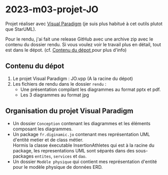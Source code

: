# 2023-m03-projet-JO

Projet réaliser avec [Visual Paradigm](https://www.visual-paradigm.com/) (je suis plus habitué à cet outils plutot que StarUML).

Pour le rendu, j'ai fait une release GitHub avec une archive zip avec le contenu du dossier rendu. Si vous voulez voir le travail plus en détail, tout est dans le dépot. (cf. [Contenu du dépot
](#contenu-du-d%C3%A9pot) pour plus d'info)

## Contenu du dépot

1. Le projet Visual Paradigm : JO.vpp (A la racine du dépot)
2. Les fichiers de rendu dans le dossier `rendu` :
    - Une présentation compilant les diagrammes au format pptx et pdf.
    - Les 3 diagrammes au format jpg

## Organisation du projet Visual Paradigm

- Un dossier `Conception` contenant les diagrammes et les éléments composant les diagrammes.
- Un package `fr.diginamic.jo` contenant mes représentation UML d'entité metier et de class métier.   
Hormis la classe éxecutable InsertionAthletes qui est à la racine du package, les representations UML sont séparés dans des sous-packages `entites`, `services` et `dao`.
- Un dossier `Modèle physique` qui contient mes représentation d'entité pour le modèle physique de données ERD.
